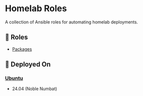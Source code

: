 # Homelab Roles

A collection of Ansible roles for automating homelab deployments.

## 📜 Roles

- [Packages](packages/README.md)

## 🚀 Deployed On

### [Ubuntu](https://ubuntu.com)

- 24.04 (Noble Numbat)
